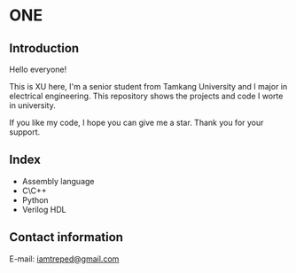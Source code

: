 # ONE


## Introduction


Hello everyone!

This is XU here, I'm a senior student from Tamkang University and I major in electrical engineering.
This repository shows the projects and code I worte in university.

If you like my code, I hope you can give me a star. Thank you for your support.


## Index


- Assembly language
- C\C++
- Python
- Verilog HDL


## Contact information


E-mail: iamtreped@gmail.com
